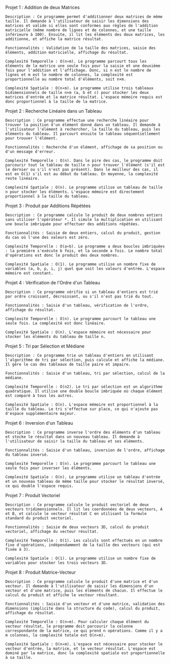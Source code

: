 Projet 1 : Addition de deux Matrices

    Description : Ce programme permet d'additionner deux matrices de même taille. Il demande à l'utilisateur de saisir les dimensions des matrices et valide si elles sont conformes aux règles de l'addition matricielle (même nombre de lignes et de colonnes, et une taille inférieure à 100). Ensuite, il lit les éléments des deux matrices, les additionne, et affiche la matrice résultat.

    Fonctionnalités : Validation de la taille des matrices, saisie des éléments, addition matricielle, affichage du résultat.

    Complexité Temporelle : O(n∗m). Le programme parcourt tous les éléments de la matrice une seule fois pour la saisie et une deuxième fois pour l'addition et l'affichage. Donc, si n est le nombre de lignes et m est le nombre de colonnes, la complexité est proportionnelle au nombre total d'éléments, soit n×m.

    Complexité Spatiale : O(n∗m). Le programme utilise trois tableaux bidimensionnels de taille n×m (a, b et c) pour stocker les deux matrices d'entrée et la matrice résultat. L'espace mémoire requis est donc proportionnel à la taille de la matrice.

Projet 2 : Recherche Linéaire dans un Tableau

    Description : Ce programme effectue une recherche linéaire pour trouver la position d'un élément donné dans un tableau. Il demande à l'utilisateur l'élément à rechercher, la taille du tableau, puis les éléments du tableau. Il parcourt ensuite le tableau séquentiellement pour trouver l'élément.

    Fonctionnalités : Recherche d'un élément, affichage de sa position ou d'un message d'erreur.

    Complexité Temporelle : O(n). Dans le pire des cas, le programme doit parcourir tout le tableau de taille n pour trouver l'élément (s'il est le dernier ou s'il n'est pas présent). Dans le meilleur des cas, il est en O(1) s'il est au début du tableau. En moyenne, la complexité reste linéaire.

    Complexité Spatiale : O(n). Le programme utilise un tableau de taille n pour stocker les éléments. L'espace mémoire est directement proportionnel à la taille du tableau.

Projet 3 : Produit par Additions Répétées

    Description : Ce programme calcule le produit de deux nombres entiers sans utiliser l'opérateur *. Il simule la multiplication en utilisant une boucle imbriquée pour effectuer des additions répétées.

    Fonctionnalités : Saisie de deux entiers, calcul du produit, gestion du cas où l'une des valeurs est zéro.

    Complexité Temporelle : O(a∗b). Le programme a deux boucles imbriquées : la première s'exécute b fois, et la seconde a fois. Le nombre total d'opérations est donc le produit des deux nombres.

    Complexité Spatiale : O(1). Le programme utilise un nombre fixe de variables (a, b, p, i, j) quel que soit les valeurs d'entrée. L'espace mémoire est constant.

Projet 4 : Vérification de l'Ordre d'un Tableau

    Description : Ce programme vérifie si un tableau d'entiers est trié par ordre croissant, décroissant, ou s'il n'est pas trié du tout.

    Fonctionnalités : Saisie d'un tableau, vérification de l'ordre, affichage du résultat.

    Complexité Temporelle : O(n). Le programme parcourt le tableau une seule fois. La complexité est donc linéaire.

    Complexité Spatiale : O(n). L'espace mémoire est nécessaire pour stocker les éléments du tableau de taille n.

Projet 5 : Tri par Sélection et Médiane

    Description : Ce programme trie un tableau d'entiers en utilisant l'algorithme de tri par sélection, puis calcule et affiche la médiane. Il gère le cas des tableaux de taille paire et impaire.

    Fonctionnalités : Saisie d'un tableau, tri par sélection, calcul de la médiane.

    Complexité Temporelle : O(n2). Le tri par sélection est un algorithme quadratique. Il utilise une double boucle imbriquée où chaque élément est comparé à tous les autres.

    Complexité Spatiale : O(n). L'espace mémoire est proportionnel à la taille du tableau. Le tri s'effectue sur place, ce qui n'ajoute pas d'espace supplémentaire majeur.

Projet 6 : Inversion d'un Tableau

    Description : Ce programme inverse l'ordre des éléments d'un tableau et stocke le résultat dans un nouveau tableau. Il demande à l'utilisateur de saisir la taille du tableau et ses éléments.

    Fonctionnalités : Saisie d'un tableau, inversion de l'ordre, affichage du tableau inversé.

    Complexité Temporelle : O(n). Le programme parcourt le tableau une seule fois pour inverser les éléments.

    Complexité Spatiale : O(n). Le programme utilise un tableau d'entrée et un nouveau tableau de même taille pour stocker le résultat inversé, ce qui double l'espace requis.

Projet 7 : Produit Vectoriel

    Description : Ce programme calcule le produit vectoriel de deux vecteurs tridimensionnels. Il lit les coordonnées de deux vecteurs, A et B, et calcule le vecteur résultat C en utilisant la formule standard du produit vectoriel.

    Fonctionnalités : Saisie de deux vecteurs 3D, calcul du produit vectoriel, affichage du vecteur résultat.

    Complexité Temporelle : O(1). Les calculs sont effectués en un nombre fixe d'opérations, indépendamment de la taille des vecteurs (qui est fixée à 3).

    Complexité Spatiale : O(1). Le programme utilise un nombre fixe de variables pour stocker les trois vecteurs 3D.

Projet 8 : Produit Matrice-Vecteur

    Description : Ce programme calcule le produit d'une matrice et d'un vecteur. Il demande à l'utilisateur de saisir les dimensions d'un vecteur et d'une matrice, puis les éléments de chacun. Il effectue le calcul du produit et affiche le vecteur résultant.

    Fonctionnalités : Saisie d'un vecteur et d'une matrice, validation des dimensions (implicite dans la structure du code), calcul du produit, affichage du résultat.

    Complexité Temporelle : O(n∗m). Pour calculer chaque élément du vecteur résultat, le programme doit parcourir la colonne correspondante de la matrice, ce qui prend n opérations. Comme il y a m colonnes, la complexité totale est O(n∗m).

    Complexité Spatiale : O(n∗m). L'espace est nécessaire pour stocker le vecteur d'entrée, la matrice, et le vecteur résultat. L'espace est dominé par la matrice, donc la complexité spatiale est proportionnelle à sa taille.
